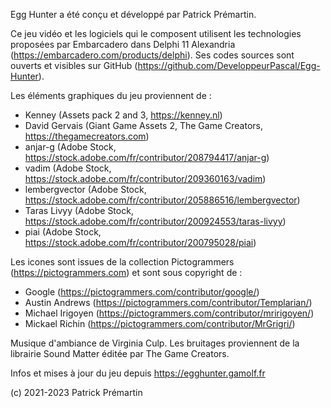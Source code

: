 Egg Hunter a été conçu et développé par Patrick Prémartin.

Ce jeu vidéo et les logiciels qui le composent utilisent les technologies proposées par Embarcadero dans Delphi 11 Alexandria (https://embarcadero.com/products/delphi). Ses codes sources sont ouverts et visibles sur GitHub (https://github.com/DeveloppeurPascal/Egg-Hunter).

Les éléments graphiques du jeu proviennent de :
* Kenney (Assets pack 2 and 3, https://kenney.nl)
* David Gervais (Giant Game Assets 2, The Game Creators, https://thegamecreators.com)
* anjar-g (Adobe Stock, https://stock.adobe.com/fr/contributor/208794417/anjar-g)
* vadim (Adobe Stock, https://stock.adobe.com/fr/contributor/209360163/vadim)
* lembergvector (Adobe Stock, https://stock.adobe.com/fr/contributor/205886516/lembergvector)
* Taras Livyy (Adobe Stock, https://stock.adobe.com/fr/contributor/200924553/taras-livyy)
* piai (Adobe Stock, https://stock.adobe.com/fr/contributor/200795028/piai)

Les icones sont issues de la collection Pictogrammers (https://pictogrammers.com) et sont sous copyright de :
* Google (https://pictogrammers.com/contributor/google/)
* Austin Andrews (https://pictogrammers.com/contributor/Templarian/)
* Michael Irigoyen (https://pictogrammers.com/contributor/mririgoyen/)
* Mickael Richin (https://pictogrammers.com/contributor/MrGrigri/)

Musique d'ambiance de Virginia Culp.
Les bruitages proviennent de la librairie Sound Matter éditée par The Game Creators.

Infos et mises à jour du jeu depuis https://egghunter.gamolf.fr

(c) 2021-2023 Patrick Prémartin